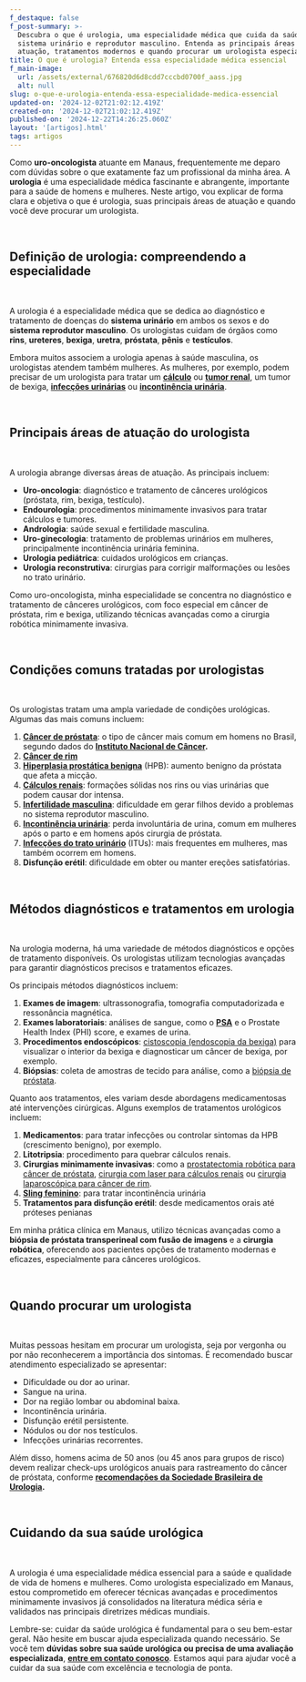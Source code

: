 ```yaml
---
f_destaque: false
f_post-summary: >-
  Descubra o que é urologia, uma especialidade médica que cuida da saúde do
  sistema urinário e reprodutor masculino. Entenda as principais áreas de
  atuação, tratamentos modernos e quando procurar um urologista especializado.
title: O que é urologia? Entenda essa especialidade médica essencial
f_main-image:
  url: /assets/external/676820d6d8cdd7cccbd0700f_aass.jpg
  alt: null
slug: o-que-e-urologia-entenda-essa-especialidade-medica-essencial
updated-on: '2024-12-02T21:02:12.419Z'
created-on: '2024-12-02T21:02:12.419Z'
published-on: '2024-12-22T14:26:25.060Z'
layout: '[artigos].html'
tags: artigos
---
```


Como **uro-oncologista** atuante em Manaus, frequentemente me deparo com dúvidas sobre o que exatamente faz um profissional da minha área. A **urologia** é uma especialidade médica fascinante e abrangente, importante para a saúde de homens e mulheres. Neste artigo, vou explicar de forma clara e objetiva o que é urologia, suas principais áreas de atuação e quando você deve procurar um urologista.

‍

**Definição de urologia: compreendendo a especialidade**
--------------------------------------------------------

‍

A urologia é a especialidade médica que se dedica ao diagnóstico e tratamento de doenças do **sistema urinário** em ambos os sexos e do **sistema reprodutor masculino**. Os urologistas cuidam de órgãos como **rins**, **ureteres**, **bexiga**, **uretra**, **próstata**, **pênis** e **testículos**.

Embora muitos associem a urologia apenas à saúde masculina, os urologistas atendem também mulheres. As mulheres, por exemplo, podem precisar de um urologista para tratar um [**cálculo**](https://uroconsult.com.br/rim/tratamento-de-calculos-renais-maiores/) ou [**tumor renal**](https://uroconsult.com.br/rim/), um tumor de bexiga, [**infecções urinárias**](https://uroconsult.com.br/urologista/urologia-e-saude-da-mulher-2/) ou [**incontinência urinária**](https://uroconsult.com.br/urologista/ratamento-da-perda-de-urina-em-mulheres/).

‍

**Principais áreas de atuação do urologista**
---------------------------------------------

‍

A urologia abrange diversas áreas de atuação. As principais incluem:

*   **Uro-oncologia**: diagnóstico e tratamento de cânceres urológicos (próstata, rim, bexiga, testículo).
*   **Endourologia**: procedimentos minimamente invasivos para tratar cálculos e tumores.
*   **Andrologia**: saúde sexual e fertilidade masculina.
*   **Uro-ginecologia**: tratamento de problemas urinários em mulheres, principalmente incontinência urinária feminina.
*   **Urologia pediátrica**: cuidados urológicos em crianças.
*   **Urologia reconstrutiva**: cirurgias para corrigir malformações ou lesões no trato urinário.

Como uro-oncologista, minha especialidade se concentra no diagnóstico e tratamento de cânceres urológicos, com foco especial em câncer de próstata, rim e bexiga, utilizando técnicas avançadas como a cirurgia robótica minimamente invasiva.

‍

**Condições comuns tratadas por urologistas**
---------------------------------------------

‍

Os urologistas tratam uma ampla variedade de condições urológicas. Algumas das mais comuns incluem:

1.  [**Câncer de próstata**](https://uroconsult.com.br/urologista/os-5-objetivos-da-prostatectomia-para-cancer-de-prostata/): o tipo de câncer mais comum em homens no Brasil, segundo dados do [**Instituto Nacional de Câncer**](https://www.inca.gov.br/tipos-de-cancer/cancer-de-prostata)**.**
2.  [**Câncer de rim**](https://uroconsult.com.br/rim/)
3.  [**Hiperplasia prostática benigna**](https://uroconsult.com.br/prostata/) (HPB): aumento benigno da próstata que afeta a micção.
4.  [**Cálculos renais**](https://uroconsult.com.br/rim/laser-calculos-renais/): formações sólidas nos rins ou vias urinárias que podem causar dor intensa.
5.  [**Infertilidade masculina**](https://studio.youtube.com/video/2Y8sETdTl2k/edit): dificuldade em gerar filhos devido a problemas no sistema reprodutor masculino.
6.  [**Incontinência urinária**](https://uroconsult.com.br/urologista/ratamento-da-perda-de-urina-em-mulheres/): perda involuntária de urina, comum em mulheres após o parto e em homens após cirurgia de próstata.
7.  [**Infecções do trato urinário**](https://uroconsult.com.br/urologista/urologia-e-saude-da-mulher-2/) (ITUs): mais frequentes em mulheres, mas também ocorrem em homens.
8.  **Disfunção erétil**: dificuldade em obter ou manter ereções satisfatórias.

‍

**Métodos diagnósticos e tratamentos em urologia**
--------------------------------------------------

‍

Na urologia moderna, há uma variedade de métodos diagnósticos e opções de tratamento disponíveis. Os urologistas utilizam tecnologias avançadas para garantir diagnósticos precisos e tratamentos eficazes.

Os principais métodos diagnósticos incluem:

1.  **Exames de imagem**: ultrassonografia, tomografia computadorizada e ressonância magnética.
2.  **Exames laboratoriais**: análises de sangue, como o [**PSA**](https://uroconsult.com.br/prostata/exame-de-psa-para-check-up-de-prostata/) e o Prostate Health Index (PHI) score, e exames de urina.
3.  **Procedimentos endoscópicos**: [cistoscopia (endoscopia da bexiga)](https://studio.youtube.com/video/Kip-fDpLoMU/edit) para visualizar o interior da bexiga e diagnosticar um câncer de bexiga, por exemplo.
4.  **Biópsias**: coleta de amostras de tecido para análise, como a [biópsia de próstata](https://studio.youtube.com/video/83WBx2stFfs/edit).

Quanto aos tratamentos, eles variam desde abordagens medicamentosas até intervenções cirúrgicas. Alguns exemplos de tratamentos urológicos incluem:

1.  **Medicamentos**: para tratar infecções ou controlar sintomas da HPB (crescimento benigno), por exemplo.
2.  **Litotripsia**: procedimento para quebrar cálculos renais.
3.  **Cirurgias minimamente invasivas**: como a [prostatectomia robótica para câncer de próstata](https://studio.youtube.com/video/DKwedb3Vbi8/edit), [cirurgia com laser para cálculos renais](https://uroconsult.com.br/rim/laser-calculos-renais/) ou [cirurgia laparoscópica para câncer de rim](https://uroconsult.com.br/urologista/retirada-do-rim/).
4.  [**Sling feminino**](https://uroconsult.com.br/urologista/ratamento-da-perda-de-urina-em-mulheres/): para tratar incontinência urinária
5.  **Tratamentos para disfunção erétil**: desde medicamentos orais até próteses penianas

Em minha prática clínica em Manaus, utilizo técnicas avançadas como a **biópsia de próstata transperineal com fusão de imagens** e a **cirurgia robótica**, oferecendo aos pacientes opções de tratamento modernas e eficazes, especialmente para cânceres urológicos.

‍

**Quando procurar um urologista**
---------------------------------

‍

Muitas pessoas hesitam em procurar um urologista, seja por vergonha ou por não reconhecerem a importância dos sintomas. É recomendado buscar atendimento especializado se apresentar:

*   Dificuldade ou dor ao urinar.
*   Sangue na urina.
*   Dor na região lombar ou abdominal baixa.
*   Incontinência urinária.
*   Disfunção erétil persistente.
*   Nódulos ou dor nos testículos.
*   Infecções urinárias recorrentes.

Além disso, homens acima de 50 anos (ou 45 anos para grupos de risco) devem realizar check-ups urológicos anuais para rastreamento do câncer de próstata, conforme [**recomendações da Sociedade Brasileira de Urologia**](https://portaldaurologia.org.br/publico/recomendacoes/)**.**

‍

**Cuidando da sua saúde urológica**
-----------------------------------

‍

A urologia é uma especialidade médica essencial para a saúde e qualidade de vida de homens e mulheres. Como urologista especializado em Manaus, estou comprometido em oferecer técnicas avançadas e procedimentos minimamente invasivos já consolidados na literatura médica séria e validados nas principais diretrizes médicas mundiais.

Lembre-se: cuidar da saúde urológica é fundamental para o seu bem-estar geral. Não hesite em buscar ajuda especializada quando necessário. Se você tem **dúvidas sobre sua saúde urológica ou precisa de uma avaliação especializada**, [**entre em contato conosco**](https://web.whatsapp.com/send/?phone=5592981270310). Estamos aqui para ajudar você a cuidar da sua saúde com excelência e tecnologia de ponta.

‍
